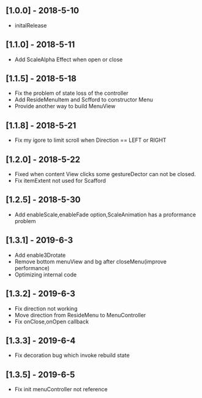 ## [1.0.0] - 2018-5-10

* initalRelease

## [1.1.0] - 2018-5-11

* Add ScaleAlpha Effect when open or close

## [1.1.5] - 2018-5-18
* Fix the problem of state loss of the controller
* Add ResideMenuItem and Scfford to constructor Menu
* Provide another way to build MenuView

## [1.1.8] - 2018-5-21
* Fix my igore to limit scroll when Direction == LEFT or RIGHT

## [1.2.0] - 2018-5-22
* Fixed when content View clicks some gestureDector can not be closed.
* Fix itemExtent not used for Scafford

## [1.2.5] - 2018-5-30
* Add enableScale,enableFade option,ScaleAnimation has a proformance problem


## [1.3.1] - 2019-6-3
* Add enable3Drotate
* Remove bottom menuView and bg after closeMenu(improve performance)
* Optimizing internal code

## [1.3.2] - 2019-6-3
* Fix direction not working
* Move direction from ResideMenu to MenuController
* Fix onClose,onOpen callback

## [1.3.3] - 2019-6-4
* Fix decoration bug which invoke rebuild state

## [1.3.5] - 2019-6-5
* Fix init menuController not reference